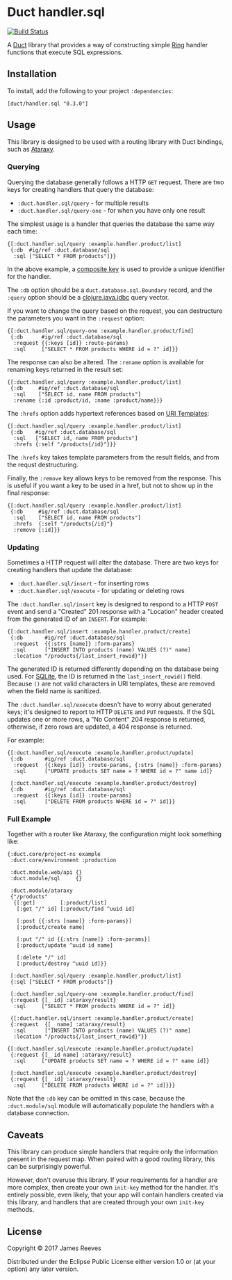 # Duct handler.sql

[![Build Status](https://travis-ci.org/duct-framework/handler.sql.svg?branch=master)](https://travis-ci.org/duct-framework/handler.sql)

A [Duct][] library that provides a way of constructing simple [Ring][]
handler functions that execute SQL expressions.

[duct]: https://github.com/duct-framework/duct
[ring]: https://github.com/ring-clojure/ring

## Installation

To install, add the following to your project `:dependencies`:

    [duct/handler.sql "0.3.0"]

## Usage

This library is designed to be used with a routing library with Duct
bindings, such as [Ataraxy][].

[ataraxy]: https://github.com/duct-framework/module.ataraxy

### Querying

Querying the database generally follows a HTTP `GET` request. There
are two keys for creating handlers that query the database:

* `:duct.handler.sql/query`     - for multiple results
* `:duct.handler.sql/query-one` - for when you have only one result

The simplest usage is a handler that queries the database the same way
each time:

```edn
{[:duct.handler.sql/query :example.handler.product/list]
 {:db  #ig/ref :duct.database/sql
  :sql ["SELECT * FROM products"]}}
```

In the above example, a [composite key][] is used to provide a unique
identifier for the handler.

The `:db` option should be a `duct.database.sql.Boundary` record, and
the `:query` option should be a [clojure.java.jdbc][] query vector.

If you want to change the query based on the request, you can
destructure the parameters you want in the `:request` option:

```edn
{[:duct.handler.sql/query-one :example.handler.product/find]
 {:db      #ig/ref :duct.database/sql
  :request {{:keys [id]} :route-params}
  :sql     ["SELECT * FROM products WHERE id = ?" id]}}
```

The response can also be altered. The `:rename` option is available
for renaming keys returned in the result set:

```edn
{[:duct.handler.sql/query :example.handler.product/list]
 {:db     #ig/ref :duct.database/sql
  :sql    ["SELECT id, name FROM products"]
  :rename {:id :product/id, :name :product/name}}}
```

The `:hrefs` option adds hypertext references based on [URI
Templates][]:

```edn
{[:duct.handler.sql/query :example.handler.product/list]
 {:db    #ig/ref :duct.database/sql
  :sql   ["SELECT id, name FROM products"]
  :hrefs {:self "/products{/id}"}}}
```

The `:hrefs` key takes template parameters from the result fields, and
from the requst destructuring.

Finally, the `:remove` key allows keys to be removed from the
response. This is useful if you want a key to be used in a href, but
not to show up in the final response:

```edn
{[:duct.handler.sql/query :example.handler.product/list]
 {:db     #ig/ref :duct.database/sql
  :sql    ["SELECT id, name FROM products"]
  :hrefs  {:self "/products{/id}"}
  :remove [:id]}}
```

[composite key]:     https://github.com/weavejester/integrant#composite-keys
[clojure.java.jdbc]: https://github.com/clojure/java.jdbc
[uri templates]:     https://tools.ietf.org/html/rfc6570

### Updating

Sometimes a HTTP request will alter the database. There are two keys
for creating handlers that update the database:

* `:duct.handler.sql/insert`  - for inserting rows
* `:duct.handler.sql/execute` - for updating or deleting rows

The `:duct.handler.sql/insert` key is designed to respond to a HTTP
`POST` event and send a "Created" 201 response with a "Location"
header created from the generated ID of an `INSERT`. For example:

```edn
{[:duct.handler.sql/insert :example.handler.product/create]
 {:db       #ig/ref :duct.database/sql
  :request  {{:strs [name]} :form-params}
  :sql      ["INSERT INTO products (name) VALUES (?)" name]
  :location "/products{/last_insert_rowid}"}}
```

The generated ID is returned differently depending on the database
being used. For [SQLite][], the ID is returned in the
`last_insert_rowid()` field. Because `()` are not valid characters in
URI templates, these are removed when the field name is sanitized.

The `:duct.handler.sql/execute` doesn't have to worry about generated
keys; it's designed to report to HTTP `DELETE` and `PUT` requests. If
the SQL updates one or more rows, a "No Content" 204 response is
returned, otherwise, if zero rows are updated, a 404 response is
returned.

For example:

```edn
{[:duct.handler.sql/execute :example.handler.product/update]
 {:db       #ig/ref :duct.database/sql
  :request  {{:keys [id]} :route-params, {:strs [name]} :form-params}
  :sql      ["UPDATE products SET name = ? WHERE id = ?" name id]}
  
 [:duct.handler.sql/execute :example.handler.product/destroy]
 {:db       #ig/ref :duct.database/sql
  :request  {{:keys [id]} :route-params}
  :sql      ["DELETE FROM products WHERE id = ?" id]}}
```

[sqlite]: https://sqlite.org/

### Full Example

Together with a router like Ataraxy, the configuration might look
something like:

```edn
{:duct.core/project-ns example
 :duct.core/environment :production

 :duct.module.web/api {}
 :duct.module/sql     {}

 :duct.module/ataraxy
 {"/products"
  {[:get]        [:product/list]
   [:get "/" id] [:product/find ^uuid id]
   
   [:post {{:strs [name]} :form-params}]
   [:product/create name]
   
   [:put "/" id {{:strs [name]} :form-params}]
   [:product/update ^uuid id name]
   
   [:delete "/" id]
   [:product/destroy ^uuid id]}}

 [:duct.handler.sql/query :example.handler.product/list]
 {:sql ["SELECT * FROM products"]}

 [:duct.handler.sql/query-one :example.handler.product/find]
 {:request {[_ id] :ataraxy/result}
  :sql     ["SELECT * FROM products WHERE id = ?" id]}
  
 {[:duct.handler.sql/insert :example.handler.product/create]
 {:request  {[_ name] :ataraxy/result}
  :sql      ["INSERT INTO products (name) VALUES (?)" name]
  :location "/products{/last_insert_rowid}"}}

{[:duct.handler.sql/execute :example.handler.product/update]
 {:request {[_ id name] :ataraxy/result}
  :sql     ["UPDATE products SET name = ? WHERE id = ?" name id]}
  
 [:duct.handler.sql/execute :example.handler.product/destroy]
 {:request {[_ id] :ataraxy/result}
  :sql     ["DELETE FROM products WHERE id = ?" id]}}}
```

Note that the `:db` key can be omitted in this case, because the
`:duct.module/sql` module will automatically populate the handlers
with a database connection.

## Caveats

This library can produce simple handlers that require only the
information present in the request map. When paired with a good
routing library, this can be surprisingly powerful.

However, don't overuse this library. If your requirements for a
handler are more complex, then create your own `init-key` method for
the handler. It's entirely possible, even likely, that your app will
contain handlers created via this library, and handlers that are
created through your own `init-key` methods.

## License

Copyright © 2017 James Reeves

Distributed under the Eclipse Public License either version 1.0 or (at
your option) any later version.
